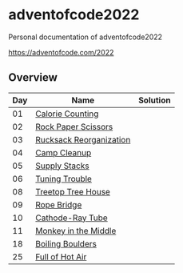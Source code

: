 # adventofcode2022
Personal documentation of adventofcode2022    

https://adventofcode.com/2022  

## Overview

| Day | Name                                                             | Solution |
| --- | ---------------------------------------------------------------- | ----- |
| 01  | [Calorie Counting](https://adventofcode.com/2022/day/1)          |     |
| 02  | [Rock Paper Scissors](https://adventofcode.com/2022/day/2)       |     |
| 03  | [Rucksack Reorganization](https://adventofcode.com/2022/day/3)   |     |
| 04  | [Camp Cleanup](https://adventofcode.com/2022/day/4)              |     |
| 05  | [Supply Stacks](https://adventofcode.com/2022/day/5)             |     |
| 06  | [Tuning Trouble](https://adventofcode.com/2022/day/6)            |     |
| 08  | [Treetop Tree House](https://adventofcode.com/2022/day/8)        |     |
| 09  | [Rope Bridge](https://adventofcode.com/2022/day/9)               |     |
| 10  | [Cathode-Ray Tube](https://adventofcode.com/2022/day/10)         |     |
| 11  | [Monkey in the Middle](https://adventofcode.com/2022/day/11)     |     |
| 18  | [Boiling Boulders](https://adventofcode.com/2022/day/18)         |     |
| 25  | [Full of Hot Air](https://adventofcode.com/2022/day/25)          |     |
